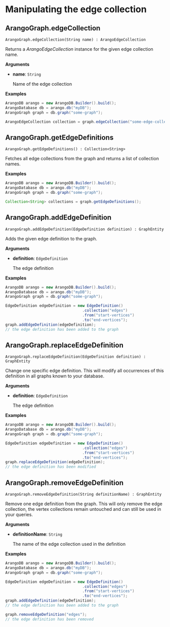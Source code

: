 # Manipulating the edge collection

## ArangoGraph.edgeCollection

`ArangoGraph.edgeCollection(String name) : ArangoEdgeCollection`

Returns a _ArangoEdgeCollection_ instance for the given edge collection name.

**Arguments**

- **name**: `String`

  Name of the edge collection

**Examples**

```Java
ArangoDB arango = new ArangoDB.Builder().build();
ArangoDatabase db = arango.db("myDB");
ArangoGraph graph = db.graph("some-graph");

ArangoEdgeCollection collection = graph.edgeCollection("some-edge-collection");
```

## ArangoGraph.getEdgeDefinitions

`ArangoGraph.getEdgeDefinitions() : Collection<String>`

Fetches all edge collections from the graph and returns a list of collection names.

**Examples**

```Java
ArangoDB arango = new ArangoDB.Builder().build();
ArangoDatabase db = arango.db("myDB");
ArangoGraph graph = db.graph("some-graph");

Collection<String> collections = graph.getEdgeDefinitions();
```

## ArangoGraph.addEdgeDefinition

`ArangoGraph.addEdgeDefinition(EdgeDefinition definition) : GraphEntity`

Adds the given edge definition to the graph.

**Arguments**

- **definition**: `EdgeDefinition`

  The edge definition

**Examples**

```Java
ArangoDB arango = new ArangoDB.Builder().build();
ArangoDatabase db = arango.db("myDB");
ArangoGraph graph = db.graph("some-graph");

EdgeDefinition edgeDefinition = new EdgeDefinition()
                                  .collection("edges")
                                  .from("start-vertices")
                                  .to("end-vertices");
graph.addEdgeDefinition(edgeDefinition);
// the edge definition has been added to the graph
```

## ArangoGraph.replaceEdgeDefinition

`ArangoGraph.replaceEdgeDefinition(EdgeDefinition definition) : GraphEntity`

Change one specific edge definition. This will modify all occurrences of this
definition in all graphs known to your database.

**Arguments**

- **definition**: `EdgeDefinition`

  The edge definition

**Examples**

```Java
ArangoDB arango = new ArangoDB.Builder().build();
ArangoDatabase db = arango.db("myDB");
ArangoGraph graph = db.graph("some-graph");

EdgeDefinition edgeDefinition = new EdgeDefinition()
                                  .collection("edges")
                                  .from("start-vertices")
                                  .to("end-vertices");
graph.replaceEdgeDefinition(edgeDefinition);
// the edge definition has been modified
```

## ArangoGraph.removeEdgeDefinition

`ArangoGraph.removeEdgeDefinition(String definitionName) : GraphEntity`

Remove one edge definition from the graph. This will only remove the
edge collection, the vertex collections remain untouched and can still
be used in your queries.

**Arguments**

- **definitionName**: `String`

  The name of the edge collection used in the definition

**Examples**

```Java
ArangoDB arango = new ArangoDB.Builder().build();
ArangoDatabase db = arango.db("myDB");
ArangoGraph graph = db.graph("some-graph");

EdgeDefinition edgeDefinition = new EdgeDefinition()
                                  .collection("edges")
                                  .from("start-vertices")
                                  .to("end-vertices");
graph.addEdgeDefinition(edgeDefinition);
// the edge definition has been added to the graph

graph.removeEdgeDefinition("edges");
// the edge definition has been removed
```
